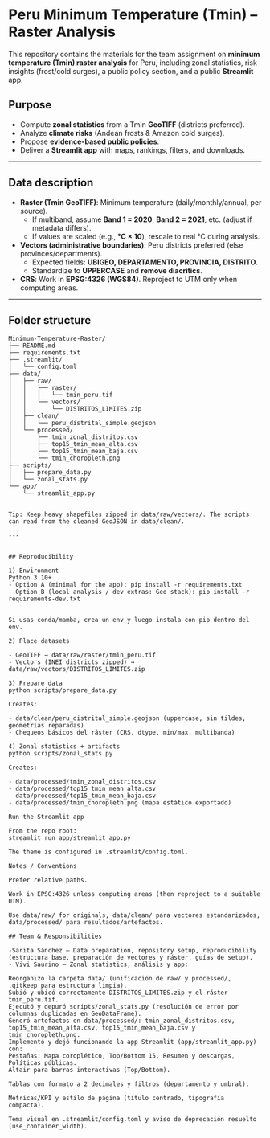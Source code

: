 # Peru Minimum Temperature (Tmin) – Raster Analysis

This repository contains the materials for the team assignment on **minimum temperature (Tmin) raster analysis** for Peru, including zonal statistics, risk insights (frost/cold surges), a public policy section, and a public **Streamlit** app.

## Purpose
- Compute **zonal statistics** from a Tmin **GeoTIFF** (districts preferred).
- Analyze **climate risks** (Andean frosts & Amazon cold surges).
- Propose **evidence-based public policies**.
- Deliver a **Streamlit app** with maps, rankings, filters, and downloads.

---

## Data description
- **Raster (Tmin GeoTIFF)**: Minimum temperature (daily/monthly/annual, per source).
  - If multiband, assume **Band 1 = 2020**, **Band 2 = 2021**, etc. (adjust if metadata differs).
  - If values are scaled (e.g., **°C × 10**), rescale to real °C during analysis.
- **Vectors (administrative boundaries)**: Peru districts preferred (else provinces/departments).
  - Expected fields: **UBIGEO, DEPARTAMENTO, PROVINCIA, DISTRITO**.
  - Standardize to **UPPERCASE** and **remove diacritics**.
- **CRS**: Work in **EPSG:4326 (WGS84)**. Reproject to UTM only when computing areas.

---

## Folder structure
```text
Minimum-Temperature-Raster/
├── README.md
├── requirements.txt
├── .streamlit/
│   └── config.toml
├── data/
│   ├── raw/
│   │   ├── raster/
│   │   │   └── tmin_peru.tif
│   │   └── vectors/
│   │       └── DISTRITOS_LIMITES.zip
│   ├── clean/
│   │   └── peru_distrital_simple.geojson
│   └── processed/
│       ├── tmin_zonal_distritos.csv
│       ├── top15_tmin_mean_alta.csv
│       ├── top15_tmin_mean_baja.csv
│       └── tmin_choropleth.png
├── scripts/
│   ├── prepare_data.py
│   └── zonal_stats.py
└── app/
    └── streamlit_app.py


Tip: Keep heavy shapefiles zipped in data/raw/vectors/. The scripts can read from the cleaned GeoJSON in data/clean/.

---


## Reproducibility

1) Environment
Python 3.10+
- Option A (minimal for the app): pip install -r requirements.txt
- Option B (local analysis / dev extras: Geo stack): pip install -r requirements-dev.txt


Si usas conda/mamba, crea un env y luego instala con pip dentro del env.

2) Place datasets

- GeoTIFF → data/raw/raster/tmin_peru.tif
- Vectors (INEI districts zipped) → data/raw/vectors/DISTRITOS_LIMITES.zip

3) Prepare data
python scripts/prepare_data.py

Creates:

- data/clean/peru_distrital_simple.geojson (uppercase, sin tildes, geometrías reparadas)
- Chequeos básicos del ráster (CRS, dtype, min/max, multibanda)

4) Zonal statistics + artifacts
python scripts/zonal_stats.py

Creates:

- data/processed/tmin_zonal_distritos.csv
- data/processed/top15_tmin_mean_alta.csv
- data/processed/top15_tmin_mean_baja.csv
- data/processed/tmin_choropleth.png (mapa estático exportado)

Run the Streamlit app

From the repo root:
streamlit run app/streamlit_app.py

The theme is configured in .streamlit/config.toml.

Notes / Conventions

Prefer relative paths.

Work in EPSG:4326 unless computing areas (then reproject to a suitable UTM).

Use data/raw/ for originals, data/clean/ para vectores estandarizados, data/processed/ para resultados/artefactos.

## Team & Responsibilities

-Sarita Sánchez – Data preparation, repository setup, reproducibility (estructura base, preparación de vectores y ráster, guías de setup).
- Vivi Saurino – Zonal statistics, análisis y app:

Reorganizó la carpeta data/ (unificación de raw/ y processed/, .gitkeep para estructura limpia).
Subió y ubicó correctamente DISTRITOS_LIMITES.zip y el ráster tmin_peru.tif.
Ejecutó y depuró scripts/zonal_stats.py (resolución de error por columnas duplicadas en GeoDataFrame).
Generó artefactos en data/processed/: tmin_zonal_distritos.csv, top15_tmin_mean_alta.csv, top15_tmin_mean_baja.csv y tmin_choropleth.png.
Implementó y dejó funcionando la app Streamlit (app/streamlit_app.py) con:
Pestañas: Mapa coroplético, Top/Bottom 15, Resumen y descargas, Políticas públicas.
Altair para barras interactivas (Top/Bottom).

Tablas con formato a 2 decimales y filtros (departamento y umbral).

Métricas/KPI y estilo de página (título centrado, tipografía compacta).

Tema visual en .streamlit/config.toml y aviso de deprecación resuelto (use_container_width).
